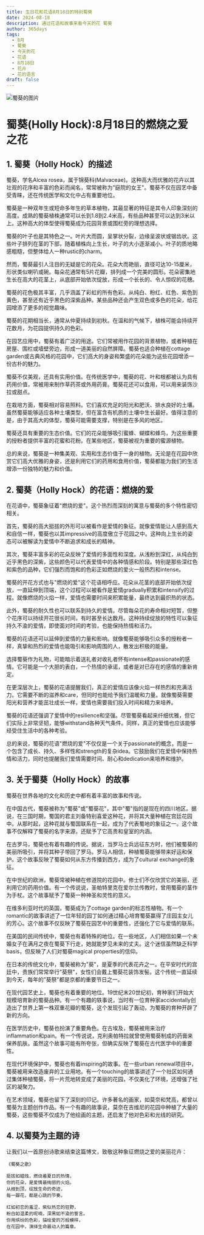 ```yaml
---
title: 生日花和花语8月18日的特别蜀葵
date: 2024-08-18
description: 通过花语和故事来看今天的花 蜀葵
author: 365days
tags:
  - 8月
  - 蜀葵
  - 今天的花
  - 花语
  - 8月18日
  - 花卉
  - 花的语言
draft: false
---
```




![蜀葵的图片](https://cdn.pixabay.com/photo/2020/07/01/04/55/korean-flower-5358423_1280.jpg#center#center)


# 蜀葵(Holly Hock):8月18日的燃烧之爱之花

## 1. 蜀葵（Holly Hock）的描述

蜀葵，学名Alcea rosea，属于锦葵科(Malvaceae)。这种高大而优雅的花卉以其壮观的花序和丰富的色彩而闻名，常常被称为"庭院的女王"。蜀葵不仅在园艺中备受青睐，还在传统医学和文化中占有重要地位。

蜀葵是一种双年生或短命多年生的草本植物，其最显著的特征是其令人印象深刻的高度。成熟的蜀葵植株通常可以长到1.8到2.4米高，有些品种甚至可以达到3米以上。这种高大的体型使得蜀葵成为花园背景或围栏旁的理想选择。

蜀葵的叶子也是其特色之一。叶片大而圆，呈掌状分裂，边缘呈波状或锯齿状。这些叶子排列在茎的下部，随着植株向上生长，叶子的大小逐渐减小。叶子的质地略感粗糙，但整体给人一种rustic的charm。

然而，蜀葵最引人注目的无疑是它的花朵。花朵大而艳丽，直径可达10-15厘米，形状类似喇叭或碗。每朵花通常有5片花瓣，排列成一个完美的圆形。花朵密集地生长在高大的花茎上，从底部开始依次绽放，形成一个长长的、令人惊叹的花穗。

蜀葵的花色极其丰富，几乎涵盖了彩虹的所有色彩。从纯白、粉红、红色、紫色到黄色，甚至还有近乎黑色的深紫品种。某些品种还会产生双色或多色的花朵，给花园增添了更多的视觉趣味。

蜀葵的花期相当长，通常从仲夏持续到初秋。在温和的气候下，植株可能会持续开花数月，为花园提供持久的色彩。

在园艺应用中，蜀葵有着广泛的用途。它们常被用作花园的背景植物，或者种植在房屋、围栏或墙壁旁边，形成一道美丽的自然屏障。蜀葵也适合种植在cottage garden或古典风格的花园中，它们高大的身姿和繁盛的花朵能为这些花园增添一份古朴的魅力。

蜀葵不仅美观，还具有实用价值。在传统医学中，蜀葵的花、叶和根都被认为具有药用价值，常被用来制作草药茶或外用药膏。蜀葵花还可以食用，可以用来装饰沙拉或甜点。

在栽培方面，蜀葵相对容易照料。它们喜欢充足的阳光和肥沃、排水良好的土壤。虽然蜀葵能够适应各种土壤类型，但在富含有机质的土壤中生长最好。值得注意的是，由于其高大的体型，蜀葵可能需要支撑，特别是在多风的地区。

蜀葵还具有重要的生态价值。它们的花朵能够吸引蜜蜂、蝴蝶和蜂鸟，为这些重要的授粉者提供丰富的花蜜和花粉。在某些地区，蜀葵被视为重要的蜜源植物。

总的来说，蜀葵是一种集美观、实用和生态价值于一身的植物。无论是在花园中欣赏它们高大优雅的身姿，还是利用它们的药用和食用价值，蜀葵都能为我们的生活增添一份独特的魅力和价值。

## 2. 蜀葵（Holly Hock）的花语：燃烧的爱

在花语中，蜀葵象征着"燃烧的爱"。这个热烈而深刻的寓意与蜀葵的多个特性密切相关。

首先，蜀葵的高大挺拔的外形可以被看作是爱情的象征。就像爱情能让人感到高大和自信一样，蜀葵也以其impressive的高度傲立于花园之中。这种向上生长的姿态可以被解读为爱情中不断追求和成长的精神。

其次，蜀葵丰富多彩的花朵反映了爱情的多面性和深度。从浅粉到深红，从纯白到近乎黑色的深紫，这些颜色可以代表爱情中的各种情感和阶段。特别是那些深红色和紫色的品种，它们强烈而饱和的色彩正如燃烧的爱火一般热烈和intense。

蜀葵的开花方式也与"燃烧的爱"这个花语相呼应。花朵从花茎的底部开始依次绽放，一直延伸到顶端，这个过程可以被看作是爱情gradually积累和intensify的过程。就像燃烧的火焰一样，爱情也需要时间来积累能量，最终达到最炽热的状态。

此外，蜀葵的耐久性也可以联系到持久的爱情。尽管每朵花的寿命相对短暂，但整个花序可以持续开花很长时间，有时甚至长达数月。这种持续绽放的特性可以象征持久不渝的爱情，即使面对时间的考验，也能保持热情和活力。

蜀葵的花语还可以延伸到爱情的力量和影响。就像蜀葵能够吸引众多的授粉者一样，真挚和热烈的爱情也能吸引和影响周围的人，散发出积极的能量。

选择蜀葵作为礼物，可能暗示着送礼者对收礼者怀有intense和passionate的感情。它可能是一个大胆的表白，一个热情的承诺，或者是对已存在的感情的重新肯定。

在更深层次上，蜀葵的花语提醒我们，真正的爱情应该像火焰一样热烈和充满活力。它需要不断的滋养和care，但同时也能给予我们温暖和力量。就像蜀葵需要阳光和营养才能茁壮成长一样，爱情也需要我们投入时间和精力来培养。

蜀葵的花语还强调了爱情中的resilience和坚强。尽管蜀葵看起来纤细优雅，但它们实际上非常坚韧，能够withstand各种天气条件。同样，真正的爱情也应该能够经受住生活中的各种考验。

总的来说，蜀葵的花语"燃烧的爱"不仅仅是一个关于passionate的概念，而是一个包含了成长、持久、多样性和strength的复杂idea。它鼓励我们在爱情中保持热情和活力，同时也提醒我们爱情需要时间、耐心和dedication来培养和维护。

## 3. 关于蜀葵（Holly Hock）的故事

蜀葵在世界各地的文化和历史中都有着丰富的故事和传说。

在中国古代，蜀葵被称为"蜀葵"或"蜀葵花"，其中"蜀"指的是现在的四川地区。据说，在三国时期，蜀国的君主刘备特别喜爱这种花，并将其大量种植在宫廷花园中。从那时起，这种花就与蜀国联系在一起，成为了代表蜀地的象征之一。这个故事不仅解释了蜀葵的名字来源，还赋予了它高贵和皇室的内涵。

在古罗马，蜀葵也有着有趣的传说。据说，当罗马士兵远征东方时，他们被蜀葵的美丽所吸引，并将其种子带回了罗马。罗马人相信，种植蜀葵能够带来好运和保护。这个故事反映了蜀葵如何从东方传播到西方，成为了cultural exchange的象征。

在中世纪的欧洲，蜀葵常被种植在修道院的花园中。修士们不仅欣赏它的美丽，还利用它的药用价值。有一个传说说，圣帕特里克在爱尔兰传教时，曾用蜀葵的茎作为手杖。这个故事赋予了蜀葵一种神圣和灵性的意义。

在维多利亚时代的英国，蜀葵成为了cottage garden的标志性植物。有一个romantic的故事讲述了一位年轻的园丁如何通过精心培育蜀葵赢得了庄园主女儿的芳心。这个故事不仅反映了蜀葵在园艺中的重要性，还强化了它与爱情的联系。

在美国的民间传统中，蜀葵也有着特殊的地位。在一些地区，人们相信如果一个未婚女子在满月之夜在蜀葵下行走，她就能梦见未来的丈夫。这个迷信虽然缺乏科学basis，但反映了人们对蜀葵magical properties的信仰。

在日本的传统文化中，蜀葵被称为"葵"，是夏季的代表花卉之一。在平安时代的宫廷中，贵族们常常举行"葵祭"，女性们会戴上蜀葵花装饰发髻。这个传统一直延续到今天，每年的"葵祭"都是京都的重要节日之一。

在现代园艺史上，蜀葵也有着重要的地位。19世纪末20世纪初，育种家们开始大规模培育新的蜀葵品种。有一个有趣的轶事说，当时有一位育种家accidentally创造出了世界上第一株双重花瓣的蜀葵，这个发现引起了轰动，为蜀葵的育种开辟了新的方向。

在医学历史中，蜀葵也扮演了重要角色。在古埃及，蜀葵被用来治疗inflammation和pain。有一个传说说，克利奥帕特拉就曾使用蜀葵制成的药膏来保养肌肤。虽然这个故事可能有所夸张，但确实反映了蜀葵在古代医学中的重要性。

在现代环境保护中，蜀葵也有着inspiring的故事。在一些urban renewal项目中，蜀葵被用来改造废弃的工业用地。有一个touching的故事讲述了一个社区如何通过集体种植蜀葵，将一片荒地转变成了美丽的花园，不仅美化了环境，还增强了社区的凝聚力。

在艺术领域，蜀葵也留下了深刻的印记。许多著名的画家，如莫奈和梵高，都曾以蜀葵为主题创作作品。有一个有趣的故事说，莫奈在吉维尼的花园中种植了大量的蜀葵，这些蜀葵不仅成为了他绘画的主题，还启发了他对色彩和光线的研究。

## 4. 以蜀葵为主题的诗

让我们以一首原创诗歌来结束这篇博文，致敬这种象征燃烧之爱的美丽花卉：

    《蜀葵之歌》

    挺拔如蜡烛，燃烧着夏日的热情，
    你的花朵，是爱情最绚丽的火焰。
    从根到顶，绽放生命的奇迹，
    每一瓣花，都是心跳的节奏。

    红如初恋的羞涩，紫似热恋的狂野，
    粉白如温柔的呢喃，深黑如不渝的誓言。
    你用缤纷的色彩，描绘爱的万般模样，
    在花园中，演绎生命最动人的篇章。
